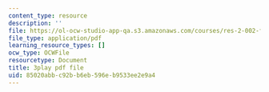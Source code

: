 ```yaml
---
content_type: resource
description: ''
file: https://ol-ocw-studio-app-qa.s3.amazonaws.com/courses/res-2-002-finite-element-procedures-for-solids-and-structures-spring-2010/85020abbc92bb6eb596eb9533ee2e9a4_gzG2p-Su8Vw.pdf
file_type: application/pdf
learning_resource_types: []
ocw_type: OCWFile
resourcetype: Document
title: 3play pdf file
uid: 85020abb-c92b-b6eb-596e-b9533ee2e9a4
---
```

